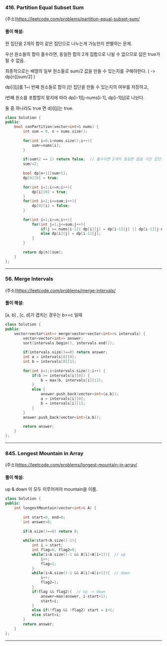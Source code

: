 ### 416. Partition Equal Subset Sum
(주소)https://leetcode.com/problems/partition-equal-subset-sum/

#### 풀이 해설:

한 집단을 2개의 합이 같은 집단으로 나누는게 가능한지 판별하는 문제.

우선 원소들의 합이 홀수라면, 동일한 합의 2개 집합으로 나뉠 수 없으므로 답은 true가 될 수 없음.

최종적으로는 배열의 일부 원소들로 sum/2 값을 만들 수 있는지를 구해야한다. ( -> dp[n][sum/2] ) 

dp[i][j]를 1~i 번째 원소들로 합이 j인 집단을 만들 수 있는지의 여부를 저장하고,

i번째 원소를 포함할지 말지에 따라 dp[i-1][j-nums[i-1], dp[i-1][j]로 나뉜다.

둘 중 하나라도 true 면 d[i][j]는 true.

```c++
class Solution {
public:
    bool canPartition(vector<int>& nums) {
        int sum = 0, n = nums.size();
        
        for(int i=0;i<nums.size();i++){
            sum+=nums[i];
        }
        
        if(sum%2 == 1) return false;  // 홀수이면 2개의 동일한 합을 가진 집단으로 나뉠 수 없음.
        sum/=2;
        
        bool dp[n+1][sum+1];
        dp[0][0] = true;
        
        for(int i=1;i<=n;i++){
            dp[i][0] = true;
        }
        for(int i=1;i<=sum;i++){
            dp[0][i] = false;
        }
        
        for(int i=1;i<=n;i++){
            for(int j=1;j<=sum;j++){
                if(j >= nums[i-1]) dp[i][j] = dp[i-1][j] || dp[i-1][j-nums[i-1]];  // knapsack
                else dp[i][j] = dp[i-1][j];
            }
        }
        
        return dp[n][sum];
    }
};
```

---

### 56. Merge Intervals
(주소)https://leetcode.com/problems/merge-intervals/

#### 풀이 해설:

[a, b] , [c, d]가 겹치는 경우는 b>=c 일때

```c++
class Solution {
public:
    vector<vector<int>> merge(vector<vector<int>>& intervals) {
        vector<vector<int>> answer;
        sort(intervals.begin(), intervals.end());
        
        if(intervals.size()==0) return answer;
        int a = intervals[0][0];
        int b = intervals[0][1];
        
        for(int i=1;i<intervals.size();i++) {
            if(b >= intervals[i][0]) {
                b = max(b, intervals[i][1]);
            }
            else {
                answer.push_back(vector<int>{a,b});
                a = intervals[i][0];
                b = intervals[i][1];
            }
        }
        answer.push_back(vector<int>{a,b});
        
        return answer;
    }
};
```

---

### 845. Longest Mountain in Array
(주소)https://leetcode.com/problems/longest-mountain-in-array/

#### 풀이 해설:

up & down 이 모두 이루어져야 mountain을 이룸.

```c++
class Solution {
public:
    int longestMountain(vector<int>& A) {
        
        int start=0, end=0;
        int answer=0;
        
        if(A.size()==0) return 0;
        
        while(start<A.size()-1){
            int i = start;
            int flag=0, flag2=0;
            while(i<A.size()-1 && A[i]<A[i+1]){  // up
                i++;
                flag=1;
            }
            while(i<A.size()-1 && A[i]>A[i+1]){  // down
                i++;
                flag2=1;
            }
            if(flag && flag2){  // up -> down
                answer=max(answer, i-start+1);
                start=i;
            }
            else if(!flag && !flag2) start = i+1;
            else start=i;
        }
        return answer;
    }
};
```

---

